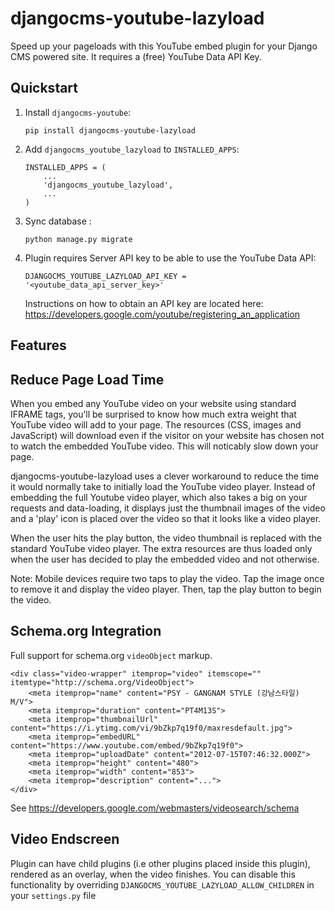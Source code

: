 djangocms-youtube-lazyload
==========================

Speed up your pageloads with this YouTube embed plugin for your Django CMS 
powered site. It requires a (free) YouTube Data API Key.

Quickstart
----------

1.  Install `djangocms-youtube`:
    ```
    pip install djangocms-youtube-lazyload
    ```
2.  Add `djangocms_youtube_lazyload` to `INSTALLED_APPS`:
    ```
    INSTALLED_APPS = (
        ...
        'djangocms_youtube_lazyload',
        ...
    )
    ```
    
3.  Sync database :
    ```
    python manage.py migrate
    ```
    
4.  Plugin requires Server API key to be able to use the YouTube Data
    API:
    ```
    DJANGOCMS_YOUTUBE_LAZYLOAD_API_KEY = '<youtube_data_api_server_key>'
    ```
    Instructions on how to obtain an API key are located here:
    https://developers.google.com/youtube/registering_an_application

Features
--------

Reduce Page Load Time
---------------------

When you embed any YouTube video on your website using standard IFRAME
tags, you’ll be surprised to know how much extra weight that YouTube
video will add to your page. The resources (CSS, images and JavaScript)
will download even if the visitor on your website has chosen not to
watch the embedded YouTube video. This will noticably slow down your page.

djangocms-youtube-lazyload uses a clever workaround to reduce the time 
it would normally take to initially load the YouTube video player. 
Instead of embedding the full Youtube video player, which also takes a 
big on your requests and data-loading, it displays just the thumbnail 
images of the video and a 'play' icon is placed over the video so that 
it looks like a video player. 

When the user hits the play button, the video thumbnail is replaced with
the standard YouTube video player. The extra resources are thus loaded
only when the user has decided to play the embedded video and not
otherwise.

Note: Mobile devices require two taps to play the video. Tap the image
once to remove it and display the video player. Then, tap the play
button to begin the video.


Schema.org Integration
----------------------

Full support for schema.org `videoObject` markup.

```
<div class="video-wrapper" itemprop="video" itemscope="" itemtype="http://schema.org/VideoObject">
    <meta itemprop="name" content="PSY - GANGNAM STYLE (강남스타일) M/V">
    <meta itemprop="duration" content="PT4M13S">
    <meta itemprop="thumbnailUrl" content="https://i.ytimg.com/vi/9bZkp7q19f0/maxresdefault.jpg">
    <meta itemprop="embedURL" content="https://www.youtube.com/embed/9bZkp7q19f0">
    <meta itemprop="uploadDate" content="2012-07-15T07:46:32.000Z">
    <meta itemprop="height" content="480">
    <meta itemprop="width" content="853">
    <meta itemprop="description" content="...">
</div>
```

See https://developers.google.com/webmasters/videosearch/schema

Video Endscreen
---------------

Plugin can have child plugins (i.e other plugins placed inside this
plugin), rendered as an overlay, when the video finishes. You can
disable this functionality by overriding
`DJANGOCMS_YOUTUBE_LAZYLOAD_ALLOW_CHILDREN` in your `settings.py` file

